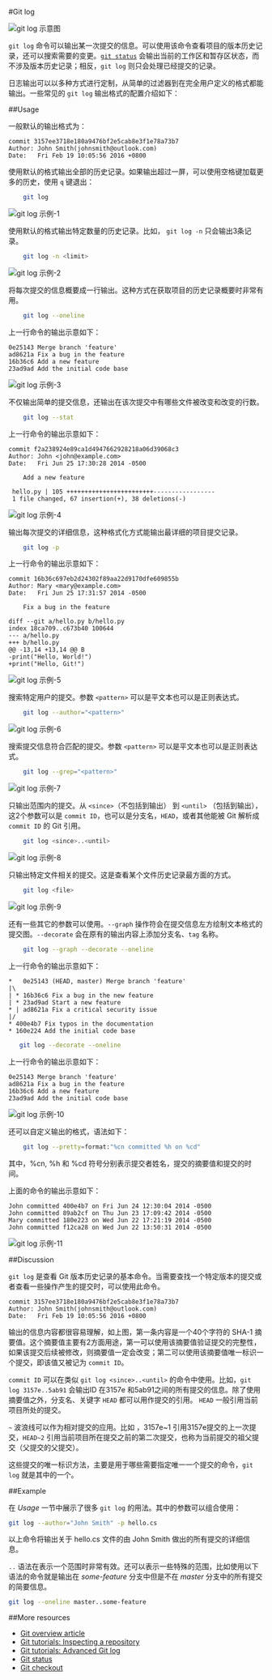 #Git log

![```git log``` 示意图][m1]

```git log``` 命令可以输出某一次提交的信息。可以使用该命令查看项目的版本历史记录，还可以搜索需要的变更。[```git status```][4] 会输出当前的工作区和暂存区状态，而不涉及版本历史记录；相反，```git log``` 则只会处理已经提交的记录。

日志输出可以以多种方式进行定制，从简单的过滤器到在完全用户定义的格式都能输出。一些常见的 ```git log``` 输出格式的配置介绍如下：

##Usage

一般默认的输出格式为：

```
commit 3157ee3718e180a9476bf2e5cab8e3f1e78a73b7
Author: John Smith(johnsmith@outlook.com)
Date:   Fri Feb 19 10:05:56 2016 +0800
```

使用默认的格式输出全部的历史记录。如果输出超过一屏，可以使用空格键加载更多的历史，使用 ```q``` 键退出：

```bash
    git log
```

![```git log``` 示例-1][m2]

使用默认的格式输出特定数量的历史记录。比如， ```git log -n``` 只会输出3条记录。

```bash
    git log -n <limit>
```
![```git log``` 示例-2][m3]

将每次提交的信息概要成一行输出。这种方式在获取项目的历史记录概要时非常有用。

```bash
    git log --oneline
```

上一行命令的输出示意如下：
```
0e25143 Merge branch 'feature'
ad8621a Fix a bug in the feature
16b36c6 Add a new feature
23ad9ad Add the initial code base
```

![```git log``` 示例-3][m4]

不仅输出简单的提交信息，还输出在该次提交中有哪些文件被改变和改变的行数。

```bash
    git log --stat
```

上一行命令的输出示意如下：
```
commit f2a238924e89ca1d4947662928218a06d39068c3
Author: John <john@example.com>
Date:   Fri Jun 25 17:30:28 2014 -0500

    Add a new feature

 hello.py | 105 ++++++++++++++++++++++++-----------------
 1 file changed, 67 insertion(+), 38 deletions(-)
```

![```git log``` 示例-4][m5]

输出每次提交的详细信息，这种格式化方式能输出最详细的项目提交记录。

```bash
    git log -p
```

上一行命令的输出示意如下：
```
commit 16b36c697eb2d24302f89aa22d9170dfe609855b
Author: Mary <mary@example.com>
Date:   Fri Jun 25 17:31:57 2014 -0500

    Fix a bug in the feature

diff --git a/hello.py b/hello.py
index 18ca709..c673b40 100644
--- a/hello.py
+++ b/hello.py
@@ -13,14 +13,14 @@ B
-print("Hello, World!")
+print("Hello, Git!")
```

![```git log``` 示例-5][m6]

搜索特定用户的提交。参数 ```<pattern>``` 可以是平文本也可以是正则表达式。

```bash
    git log --author="<pattern>"
```

![```git log``` 示例-6][m7]

搜索提交信息符合匹配的提交。参数 ```<pattern>``` 可以是平文本也可以是正则表达式。

```bash
    git log --grep="<pattern>"
```

![```git log``` 示例-7][m8]

只输出范围内的提交。从 ```<since>```（不包括到输出） 到 ```<until>``` （包括到输出），这2个参数可以是 ```commit ID```，也可以是分支名，```HEAD```，或者其他能被 Git 解析成 ```commit ID``` 的 Git 引用。

```bash
    git log <since>..<until>
```

![```git log``` 示例-8][m9]

只输出特定文件相关的提交。这是查看某个文件历史记录最方面的方式。

```bash
    git log <file>
```

![```git log``` 示例-9][m10]

还有一些其它的参数可以使用。```--graph``` 操作符会在提交信息左方绘制文本格式的提交图。```--decorate``` 会在原有的输出内容上添加分支名、```tag``` 名称。

```bash
    git log --graph --decorate --oneline
```

上一行命令的输出示意如下：
```
*   0e25143 (HEAD, master) Merge branch 'feature'
|\  
| * 16b36c6 Fix a bug in the new feature
| * 23ad9ad Start a new feature
* | ad8621a Fix a critical security issue
|/  
* 400e4b7 Fix typos in the documentation
* 160e224 Add the initial code base
```

```bash
   git log --decorate --oneline
```

上一行命令的输出示意如下：
```
0e25143 Merge branch 'feature'
ad8621a Fix a bug in the feature
16b36c6 Add a new feature
23ad9ad Add the initial code base
```

![```git log``` 示例-10][m11]

还可以自定义输出的格式，语法如下：

```bash
    git log --pretty=format:"%cn committed %h on %cd"
```

其中，%cn, %h 和 %cd 符号分别表示提交者姓名，提交的摘要值和提交的时间。

上面的命令的输出示意如下：
```
John committed 400e4b7 on Fri Jun 24 12:30:04 2014 -0500
John committed 89ab2cf on Thu Jun 23 17:09:42 2014 -0500
Mary committed 180e223 on Wed Jun 22 17:21:19 2014 -0500
John committed f12ca28 on Wed Jun 22 13:50:31 2014 -0500
```

![```git log``` 示例-11][m12]

##Discussion

```git log``` 是查看 Git 版本历史记录的基本命令。当需要查找一个特定版本的提交或者查看一些操作产生的提交时，可以使用此命令。

```
commit 3157ee3718e180a9476bf2e5cab8e3f1e78a73b7
Author: John Smith(johnsmith@outlook.com)
Date:   Fri Feb 19 10:05:56 2016 +0800
```

输出的信息内容都很容易理解，如上图，第一条内容是一个40个字符的 SHA-1 摘要值。这个摘要值主要有2方面用途，第一可以使用该摘要值验证提交的完整性，如果该提交后续被修改，则摘要值一定会改变；第二可以使用该摘要值唯一标识一个提交，即该值又被记为 ```commit ID```。

```commit ID``` 可以在类似 ```git log <since>..<until>``` 的命令中使用。比如，```git log 3157e..5ab91``` 会输出ID 在3157e 和5ab91之间的所有提交的信息。除了使用摘要值之外，分支名、关键字 ```HEAD``` 都可以用作提交的引用。 ```HEAD``` 一般引用当前项目所处的提交。

```~``` 波浪线可以作为相对提交的应用。比如
，3157e~1 引用3157e提交的上一次提交，```HEAD~2``` 引用当前项目所在提交之前的第二次提交，也称为当前提交的祖父提交（父提交的父提交）。

这些提交的唯一标识方法，主要是用于哪些需要指定唯一一个提交的命令，```git log``` 就是其中的一个。

##Example

在 *Usage* 一节中展示了很多 ```git log``` 的用法。其中的参数可以组合使用：

```bash
git log --author="John Smith" -p hello.cs
```

以上命令将输出关于 hello.cs 文件的由 John Smith 做出的所有提交的详细信息。

```..``` 语法在表示一个范围时非常有效。还可以表示一些特殊的范围，比如使用以下语法的命令就是输出在 *some-feature* 分支中但是不在 *master* 分支中的所有提交的简要信息。

```bash
git log --oneline master..some-feature
```

##More resources

- [Git overview article][1]
- [Git tutorials: Inspecting a repository][2]
- [Git tutorials: Advanced Git log][3]
- [Git status][4]
- [Git checkout][5]

<!-- Links -->
[1]: ./git-articles-overview.md
[2]: https://www.atlassian.com/git/tutorials/inspecting-a-repository/git-log
[3]: https://www.atlassian.com/git/tutorials/git-log
[4]: ./git-command-git-status.md
[5]: ./git-command-git-checkout.md

<!-- Images -->
[m1]: ./media/git-command-git-log/git-log.png
[m2]: ./media/git-command-git-log/git-log-example-1.png
[m3]: ./media/git-command-git-log/git-log-example-2.png
[m4]: ./media/git-command-git-log/git-log-example-3.png
[m5]: ./media/git-command-git-log/git-log-example-4.png
[m6]: ./media/git-command-git-log/git-log-example-5.png
[m7]: ./media/git-command-git-log/git-log-example-6.png
[m8]: ./media/git-command-git-log/git-log-example-7.png
[m9]: ./media/git-command-git-log/git-log-example-8.png
[m10]: ./media/git-command-git-log/git-log-example-9.png
[m11]: ./media/git-command-git-log/git-log-example-10.png
[m12]: ./media/git-command-git-log/git-log-example-11.png